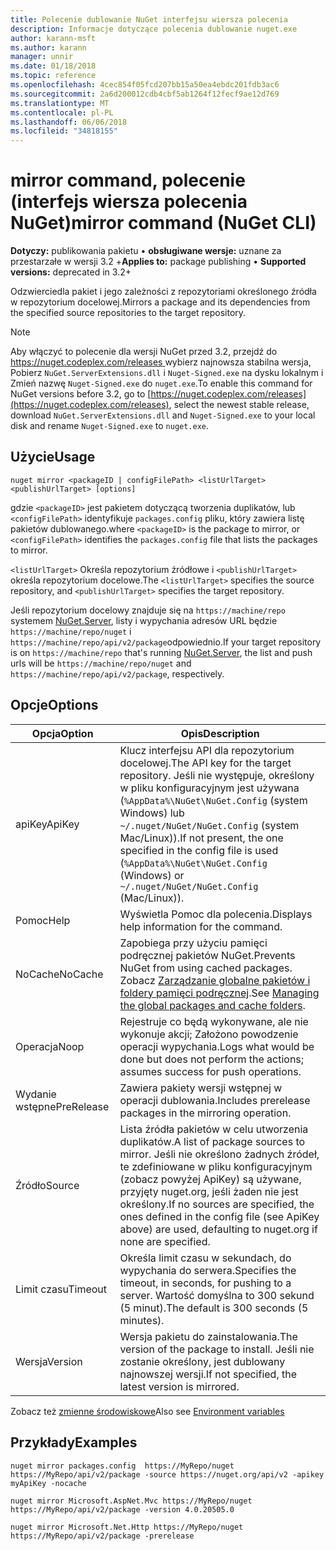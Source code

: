 ```yaml
---
title: Polecenie dublowanie NuGet interfejsu wiersza polecenia
description: Informacje dotyczące polecenia dublowanie nuget.exe
author: karann-msft
ms.author: karann
manager: unnir
ms.date: 01/18/2018
ms.topic: reference
ms.openlocfilehash: 4cec854f05fcd207bb15a50ea4ebdc201fdb3ac6
ms.sourcegitcommit: 2a6d200012cdb4cbf5ab1264f12fecf9ae12d769
ms.translationtype: MT
ms.contentlocale: pl-PL
ms.lasthandoff: 06/06/2018
ms.locfileid: "34818155"
---
```

# <a name="mirror-command-nuget-cli"></a><span data-ttu-id="55ed2-103">mirror command, polecenie (interfejs wiersza polecenia NuGet)</span><span class="sxs-lookup"><span data-stu-id="55ed2-103">mirror command (NuGet CLI)</span></span>

<span data-ttu-id="55ed2-104">**Dotyczy:** publikowania pakietu &bullet; **obsługiwane wersje:** uznane za przestarzałe w wersji 3.2 +</span><span class="sxs-lookup"><span data-stu-id="55ed2-104">**Applies to:** package publishing &bullet; **Supported versions:** deprecated in 3.2+</span></span>

<span data-ttu-id="55ed2-105">Odzwierciedla pakiet i jego zależności z repozytoriami określonego źródła w repozytorium docelowej.</span><span class="sxs-lookup"><span data-stu-id="55ed2-105">Mirrors a package and its dependencies from the specified source repositories to the target repository.</span></span>

> [!NOTE]
> <span data-ttu-id="55ed2-106">Aby włączyć to polecenie dla wersji NuGet przed 3.2, przejdź do [ https://nuget.codeplex.com/releases ](https://nuget.codeplex.com/releases)wybierz najnowsza stabilna wersja, Pobierz `NuGet.ServerExtensions.dll` i `Nuget-Signed.exe` na dysku lokalnym i Zmień nazwę `Nuget-Signed.exe` do `nuget.exe`.</span><span class="sxs-lookup"><span data-stu-id="55ed2-106">To enable this command for NuGet versions before 3.2, go to [https://nuget.codeplex.com/releases](https://nuget.codeplex.com/releases), select the newest stable release, download `NuGet.ServerExtensions.dll` and `Nuget-Signed.exe` to your local disk and rename `Nuget-Signed.exe` to `nuget.exe`.</span></span>

## <a name="usage"></a><span data-ttu-id="55ed2-107">Użycie</span><span class="sxs-lookup"><span data-stu-id="55ed2-107">Usage</span></span>

```cli
nuget mirror <packageID | configFilePath> <listUrlTarget> <publishUrlTarget> [options]
```

<span data-ttu-id="55ed2-108">gdzie `<packageID>` jest pakietem dotyczącą tworzenia duplikatów, lub `<configFilePath>` identyfikuje `packages.config` pliku, który zawiera listę pakietów dublowanego.</span><span class="sxs-lookup"><span data-stu-id="55ed2-108">where `<packageID>` is the package to mirror, or `<configFilePath>` identifies the `packages.config` file that lists the packages to mirror.</span></span>

<span data-ttu-id="55ed2-109">`<listUrlTarget>` Określa repozytorium źródłowe i `<publishUrlTarget>` określa repozytorium docelowe.</span><span class="sxs-lookup"><span data-stu-id="55ed2-109">The `<listUrlTarget>` specifies the source repository, and `<publishUrlTarget>` specifies the target repository.</span></span>

<span data-ttu-id="55ed2-110">Jeśli repozytorium docelowy znajduje się na `https://machine/repo` systemem [NuGet.Server](../hosting-packages/nuget-server.md), listy i wypychania adresów URL będzie `https://machine/repo/nuget` i `https://machine/repo/api/v2/package`odpowiednio.</span><span class="sxs-lookup"><span data-stu-id="55ed2-110">If your target repository is on `https://machine/repo` that's running [NuGet.Server](../hosting-packages/nuget-server.md), the list and push urls will be `https://machine/repo/nuget` and `https://machine/repo/api/v2/package`, respectively.</span></span>

## <a name="options"></a><span data-ttu-id="55ed2-111">Opcje</span><span class="sxs-lookup"><span data-stu-id="55ed2-111">Options</span></span>

| <span data-ttu-id="55ed2-112">Opcja</span><span class="sxs-lookup"><span data-stu-id="55ed2-112">Option</span></span> | <span data-ttu-id="55ed2-113">Opis</span><span class="sxs-lookup"><span data-stu-id="55ed2-113">Description</span></span> |
| --- | --- |
| <span data-ttu-id="55ed2-114">apiKey</span><span class="sxs-lookup"><span data-stu-id="55ed2-114">ApiKey</span></span> | <span data-ttu-id="55ed2-115">Klucz interfejsu API dla repozytorium docelowej.</span><span class="sxs-lookup"><span data-stu-id="55ed2-115">The API key for the target repository.</span></span> <span data-ttu-id="55ed2-116">Jeśli nie występuje, określony w pliku konfiguracyjnym jest używana (`%AppData%\NuGet\NuGet.Config` (system Windows) lub `~/.nuget/NuGet/NuGet.Config` (system Mac/Linux)).</span><span class="sxs-lookup"><span data-stu-id="55ed2-116">If not present,  the one specified in the config file is used (`%AppData%\NuGet\NuGet.Config` (Windows) or `~/.nuget/NuGet/NuGet.Config` (Mac/Linux)).</span></span> |
| <span data-ttu-id="55ed2-117">Pomoc</span><span class="sxs-lookup"><span data-stu-id="55ed2-117">Help</span></span> | <span data-ttu-id="55ed2-118">Wyświetla Pomoc dla polecenia.</span><span class="sxs-lookup"><span data-stu-id="55ed2-118">Displays help information for the command.</span></span> |
| <span data-ttu-id="55ed2-119">NoCache</span><span class="sxs-lookup"><span data-stu-id="55ed2-119">NoCache</span></span> | <span data-ttu-id="55ed2-120">Zapobiega przy użyciu pamięci podręcznej pakietów NuGet.</span><span class="sxs-lookup"><span data-stu-id="55ed2-120">Prevents NuGet from using cached packages.</span></span> <span data-ttu-id="55ed2-121">Zobacz [Zarządzanie globalne pakietów i foldery pamięci podręcznej](../consume-packages/managing-the-global-packages-and-cache-folders.md).</span><span class="sxs-lookup"><span data-stu-id="55ed2-121">See [Managing the global packages and cache folders](../consume-packages/managing-the-global-packages-and-cache-folders.md).</span></span> |
| <span data-ttu-id="55ed2-122">Operacja</span><span class="sxs-lookup"><span data-stu-id="55ed2-122">Noop</span></span> | <span data-ttu-id="55ed2-123">Rejestruje co będą wykonywane, ale nie wykonuje akcji; Założono powodzenie operacji wypychania.</span><span class="sxs-lookup"><span data-stu-id="55ed2-123">Logs what would be done but does not perform the actions; assumes success for push operations.</span></span> |
| <span data-ttu-id="55ed2-124">Wydanie wstępne</span><span class="sxs-lookup"><span data-stu-id="55ed2-124">PreRelease</span></span> | <span data-ttu-id="55ed2-125">Zawiera pakiety wersji wstępnej w operacji dublowania.</span><span class="sxs-lookup"><span data-stu-id="55ed2-125">Includes prerelease packages in the mirroring operation.</span></span> |
| <span data-ttu-id="55ed2-126">Źródło</span><span class="sxs-lookup"><span data-stu-id="55ed2-126">Source</span></span> | <span data-ttu-id="55ed2-127">Lista źródła pakietów w celu utworzenia duplikatów.</span><span class="sxs-lookup"><span data-stu-id="55ed2-127">A list of package sources to mirror.</span></span> <span data-ttu-id="55ed2-128">Jeśli nie określono żadnych źródeł, te zdefiniowane w pliku konfiguracyjnym (zobacz powyżej ApiKey) są używane, przyjęty nuget.org, jeśli żaden nie jest określony.</span><span class="sxs-lookup"><span data-stu-id="55ed2-128">If no sources are specified, the ones defined in the config file (see ApiKey above) are used, defaulting to nuget.org if none are specified.</span></span> |
| <span data-ttu-id="55ed2-129">Limit czasu</span><span class="sxs-lookup"><span data-stu-id="55ed2-129">Timeout</span></span> | <span data-ttu-id="55ed2-130">Określa limit czasu w sekundach, do wypychania do serwera.</span><span class="sxs-lookup"><span data-stu-id="55ed2-130">Specifies the timeout, in seconds, for pushing to a server.</span></span> <span data-ttu-id="55ed2-131">Wartość domyślna to 300 sekund (5 minut).</span><span class="sxs-lookup"><span data-stu-id="55ed2-131">The default is 300 seconds (5 minutes).</span></span> |
| <span data-ttu-id="55ed2-132">Wersja</span><span class="sxs-lookup"><span data-stu-id="55ed2-132">Version</span></span> | <span data-ttu-id="55ed2-133">Wersja pakietu do zainstalowania.</span><span class="sxs-lookup"><span data-stu-id="55ed2-133">The version of the package to install.</span></span> <span data-ttu-id="55ed2-134">Jeśli nie zostanie określony, jest dublowany najnowszej wersji.</span><span class="sxs-lookup"><span data-stu-id="55ed2-134">If not specified, the latest version is mirrored.</span></span> |

<span data-ttu-id="55ed2-135">Zobacz też [zmienne środowiskowe](cli-ref-environment-variables.md)</span><span class="sxs-lookup"><span data-stu-id="55ed2-135">Also see [Environment variables](cli-ref-environment-variables.md)</span></span>

## <a name="examples"></a><span data-ttu-id="55ed2-136">Przykłady</span><span class="sxs-lookup"><span data-stu-id="55ed2-136">Examples</span></span>

```cli
nuget mirror packages.config  https://MyRepo/nuget https://MyRepo/api/v2/package -source https://nuget.org/api/v2 -apikey myApiKey -nocache

nuget mirror Microsoft.AspNet.Mvc https://MyRepo/nuget https://MyRepo/api/v2/package -version 4.0.20505.0

nuget mirror Microsoft.Net.Http https://MyRepo/nuget https://MyRepo/api/v2/package -prerelease
```
